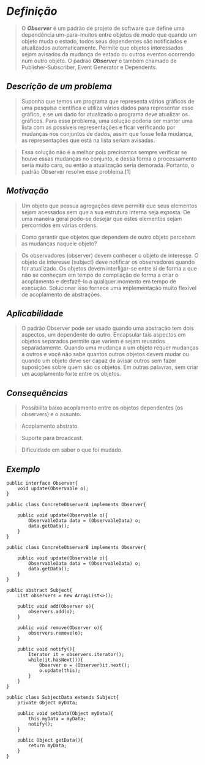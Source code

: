 # ***Definição***

> O ***Observer***  é um padrão de projeto de software que define uma dependência um-para-muitos entre objetos de modo que quando um objeto muda o estado, todos seus dependentes são notificados e atualizados automaticamente. Permite que objetos interessados sejam avisados da mudança de estado ou outros eventos ocorrendo num outro objeto.
> O padrão ***Observer***  é também chamado de Publisher-Subscriber, Event Generator e Dependents.

## ***Descrição de um problema***

> Suponha que temos um programa que representa vários gráficos de uma pesquisa científica e utiliza vários dados para representar esse gráfico, e se um dado for atualizado o programa deve atualizar os gráficos. Para esse problema, uma solução poderia ser manter uma lista com as possíveis representações e ficar verificando por mudanças nos conjuntos de dados, assim que fosse feita mudança, as representações que está na lista seriam avisadas.

> Essa solução não é a melhor pois precisamos sempre verificar se houve essas mudanças no conjunto, e dessa forma o processamento seria muito caro, ou então a atualização seria demorada. Portanto, o padrão Observer resolve esse problema.[1]

## ***Motivação***

> Um objeto que possua agregações deve permitir que seus elementos sejam acessados sem que a sua estrutura interna seja exposta. De uma maneira geral pode-se desejar que estes elementos sejam percorridos em várias ordens.

> Como garantir que objetos que dependem de outro objeto percebam as mudanças naquele objeto?

> Os observadores (observer) devem conhecer o objeto de interesse.
O objeto de interesse (subject) deve notificar os observadores quando for atualizado.
Os objetos devem interligar-se entre si de forma a que não se conheçam em tempo de compilação de forma a criar o acoplamento e desfazê-lo a qualquer momento em tempo de execução. Solucionar isso fornece uma implementação muito flexível de acoplamento de abstrações.

## ***Aplicabilidade***

> O padrão Observer pode ser usado quando uma abstração tem dois aspectos, um dependente do outro. Encapsular tais aspectos em objetos separados permite que variem e sejam reusados separadamente. Quando uma mudança a um objeto requer mudanças a outros e você não sabe quantos outros objetos devem mudar ou quando um objeto deve ser capaz de avisar outros sem fazer suposições sobre quem são os objetos. Em outras palavras, sem criar um acoplamento forte entre os objetos.

## ***Consequências***

> Possibilita baixo acoplamento entre os objetos dependentes (os observers) e o assunto.

> Acoplamento abstrato.

> Suporte para broadcast.

> Dificuldade em saber o que foi mudado.

## ***Exemplo***

```java:
public interface Observer{
    void update(Observable o);
}

public class ConcreteObserverA implements Observer{

    public void update(Observable o){
        ObservableData data = (ObservableData) o;
        data.getData();
    }
}

public class ConcreteObserverB implements Observer{

    public void update(Observable o){
        ObservableData data = (ObservableData) o;
        data.getData();
    }
}

public abstract Subject{
    List observers = new ArrayList<>();

    public void add(Observer o){
        observers.add(o);
    }

    public void remove(Observer o){
        observers.remove(o);
    }

    public void notify(){
        Iterator it = observers.iterator();
        while(it.hasNext()){
            Observer o = (Observer)it.next();
            o.update(this);
        }
    }
}

public class SubjectData extends Subject{
    private Object myData;

    public void setData(Object myData){
        this.myData = myData;
        notify();
    }

    public Object getData(){
        return myData;
    }
}
```